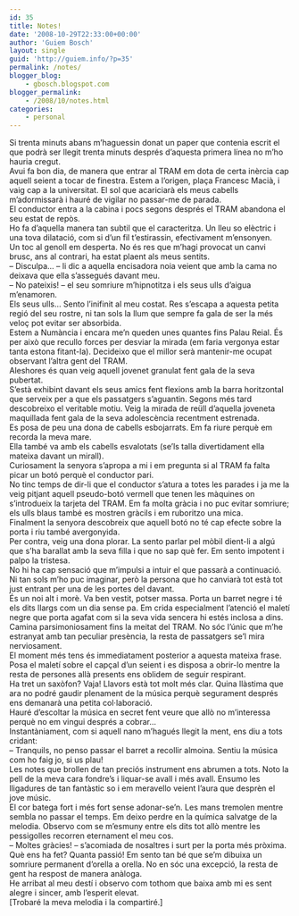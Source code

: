 ```yaml
---
id: 35
title: Notes!
date: '2008-10-29T22:33:00+00:00'
author: 'Guiem Bosch'
layout: single
guid: 'http://guiem.info/?p=35'
permalink: /notes/
blogger_blog:
    - gbosch.blogspot.com
blogger_permalink:
    - /2008/10/notes.html
categories:
    - personal
---
```


Si trenta minuts abans m’haguessin donat un paper que contenia escrit el que podrà ser llegit trenta minuts després d’aquesta primera línea no m’ho hauria cregut.  
Avui fa bon dia, de manera que entrar al TRAM em dota de certa inèrcia cap aquell seient a tocar de finestra. Estem a l’origen, plaça Francesc Macià, i vaig cap a la universitat. El sol que acariciarà els meus cabells m’adormissarà i hauré de vigilar no passar-me de parada.  
El conductor entra a la cabina i pocs segons després el TRAM abandona el seu estat de repòs.  
Ho fa d’aquella manera tan subtil que el caracteritza. Un lleu so elèctric i una tova dilatació, com si d’un fil t’estirassin, efectivament m’ensonyen.  
Un toc al genoll em desperta. No és res que m’hagi provocat un canvi brusc, ans al contrari, ha estat plaent als meus sentits.  
– Disculpa… – li dic a aquella encisadora noia veient que amb la cama no deixava que ella s’assegués davant meu.  
– No pateixis! – el seu somriure m’hipnotitza i els seus ulls d’aigua m’enamoren.  
Els seus ulls… Sento l’inifinit al meu costat. Res s’escapa a aquesta petita regió del seu rostre, ni tan sols la llum que sempre fa gala de ser la més veloç pot evitar ser absorbida.  
Estem a Numància i encara me’n queden unes quantes fins Palau Reial. És per això que recullo forces per desviar la mirada (em faria vergonya estar tanta estona fitant-la). Decideixo que el millor serà mantenir-me ocupat observant l’altra gent del TRAM.  
Aleshores és quan veig aquell jovenet granulat fent gala de la seva pubertat.  
S’està exhibint davant els seus amics fent flexions amb la barra horitzontal que serveix per a que els passatgers s’aguantin. Segons més tard descobreixo el veritable motiu. Veig la mirada de reüll d’aquella joveneta maquillada fent gala de la seva adolescència recentment estrenada.  
Es posa de peu una dona de cabells esbojarrats. Em fa riure perquè em recorda la meva mare.  
Ella també va amb els cabells esvalotats (se’ls talla divertidament ella mateixa davant un mirall).  
Curiosament la senyora s’apropa a mi i em pregunta si al TRAM fa falta picar un botó perquè el conductor pari.  
No tinc temps de dir-li que el conductor s’atura a totes les parades i ja me la veig pitjant aquell pseudo-botó vermell que tenen les màquines on s’introdueix la tarjeta del TRAM. Em fa molta gràcia i no puc evitar somriure; els ulls blaus també es mostren gràcils i em ruboritzo una mica.  
Finalment la senyora descobreix que aquell botó no té cap efecte sobre la porta i riu també avergonyida.  
Per contra, veig una dona plorar. La sento parlar pel mòbil dient-li a algú que s’ha barallat amb la seva filla i que no sap què fer. Em sento impotent i palpo la tristesa.  
No hi ha cap sensació que m’impulsi a intuir el que passarà a continuació. Ni tan sols m’ho puc imaginar, però la persona que ho canviarà tot està tot just entrant per una de les portes del davant.  
És un noi alt i morè. Va ben vestit, potser massa. Porta un barret negre i té els dits llargs com un dia sense pa. Em crida especialment l’atenció el maletí negre que porta agafat com si la seva vida sencera hi estés inclosa a dins.  
Camina parsimoniosament fins la meitat del TRAM. No sóc l’únic que m’he estranyat amb tan peculiar presència, la resta de passatgers se’l mira nerviosament.  
El moment més tens és immediatament posterior a aquesta mateixa frase.  
Posa el maletí sobre el capçal d’un seient i es disposa a obrir-lo mentre la resta de persones allà presents ens oblidem de seguir respirant.  
Ha tret un saxòfon? Vaja! Llavors està tot molt més clar. Quina llàstima que ara no podré gaudir plenament de la música perquè segurament després ens demanarà una petita col·laboració.  
Hauré d’escoltar la música en secret fent veure que allò no m’interessa perquè no em vingui després a cobrar…  
Instantàniament, com si aquell nano m’hagués llegit la ment, ens diu a tots cridant:  
– Tranquils, no penso passar el barret a recollir almoina. Sentiu la música com ho faig jo, si us plau!  
Les notes que brollen de tan preciós instrument ens abrumen a tots. Noto la pell de la meva cara fondre’s i liquar-se avall i més avall. Ensumo les lligadures de tan fantàstic so i em meravello veient l’aura que desprèn el jove músic.  
El cor batega fort i més fort sense adonar-se’n. Les mans tremolen mentre sembla no passar el temps. Em deixo perdre en la química salvatge de la melodia. Observo com se m’esmuny entre els dits tot allò mentre les pessigolles recorren eternament el meu cos.  
– Moltes gràcies! – s’acomiada de nosaltres i surt per la porta més pròxima.  
Què ens ha fet? Quanta passió! Em sento tan bé que se’m dibuixa un somriure permanent d’orella a orella. No en sóc una excepció, la resta de gent ha respost de manera anàloga.  
He arribat al meu destí i observo com tothom que baixa amb mi es sent alegre i sincer, amb l’esperit elevat.  
\[Trobaré la meva melodia i la compartiré.\]